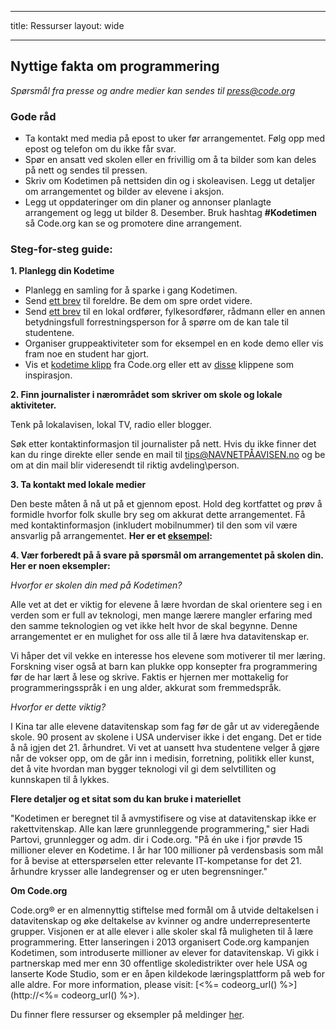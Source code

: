 * * *

title: Ressurser layout: wide

* * *

## Nyttige fakta om programmering

*Spørsmål fra presse og andre medier kan sendes til <press@code.org>*

### Gode råd

  * Ta kontakt med media på epost to uker før arrangementet. Følg opp med epost og telefon om du ikke får svar.
  * Spør en ansatt ved skolen eller en frivillig om å ta bilder som kan deles på nett og sendes til pressen.
  * Skriv om Kodetimen på nettsiden din og i skoleavisen. Legg ut detaljer om arrangementet og bilder av elevene i aksjon.
  * Legg ut oppdateringer om din planer og annonser planlagte arrangement og legg ut bilder 8. Desember. Bruk hashtag **#Kodetimen** så Code.org kan se og promotere dine arrangement.

### Steg-for-steg guide:

**1. Planlegg din Kodetime**

  * Planlegg en samling for å sparke i gang Kodetimen.
  * Send [ett brev](<%= hoc_uri('/resources/#sample-emails') %>) til foreldre. Be dem om spre ordet videre.
  * Send [ett brev](<%= hoc_uri('/resources/#sample-emails') %>) til en lokal ordfører, fylkesordfører, rådmann eller en annen betydningsfull forrestningsperson for å spørre om de kan tale til studentene.
  * Organiser gruppeaktiviteter som for eksempel en en kode demo eller vis fram noe en student har gjort. 
  * Vis et [kodetime klipp](<%= hoc_uri('/') %>) fra Code.org eller ett av [disse](<%= hoc_uri('/resources#videos') %>) klippene som inspirasjon.

**2. Finn journalister i nærområdet som skriver om skole og lokale aktiviteter.**

Tenk på lokalavisen, lokal TV, radio eller blogger.

Søk etter kontaktinformasjon til journalister på nett. Hvis du ikke finner det kan du ringe direkte eller sende en mail til tips@NAVNETPÅAVISEN.no og be om at din mail blir videresendt til riktig avdeling\person.

**3. Ta kontakt med lokale medier**

Den beste måten å nå ut på et gjennom epost. Hold deg kortfattet og prøv å formidle hvorfor folk skulle bry seg om akkurat dette arrangementet. Få med kontaktinformasjon (inkludert mobilnummer) til den som vil være ansvarlig på arrangementet. **Her er et [eksempel](<%= hoc_uri('/resources#sample-emails') %>):**

**4. Vær forberedt på å svare på spørsmål om arrangementet på skolen din. Her er noen eksempler:**

*Hvorfor er skolen din med på Kodetimen?*

Alle vet at det er viktig for elevene å lære hvordan de skal orientere seg i en verden som er full av teknologi, men mange lærere mangler erfaring med den samme teknologien og vet ikke helt hvor de skal begynne. Denne arrangementet er en mulighet for oss alle til å lære hva datavitenskap er.

Vi håper det vil vekke en interesse hos elevene som motiverer til mer læring. Forskning viser også at barn kan plukke opp konsepter fra programmering før de har lært å lese og skrive. Faktis er hjernen mer mottakelig for programmeringsspråk i en ung alder, akkurat som fremmedspråk.

*Hvorfor er dette viktig?*

I Kina tar alle elevene datavitenskap som fag før de går ut av videregående skole. 90 prosent av skolene i USA underviser ikke i det engang. Det er tide å nå igjen det 21. århundret. Vi vet at uansett hva studentene velger å gjøre når de vokser opp, om de går inn i medisin, forretning, politikk eller kunst, det å vite hvordan man bygger teknologi vil gi dem selvtilliten og kunnskapen til å lykkes.

**Flere detaljer og et sitat som du kan bruke i materiellet**

"Kodetimen er beregnet til å avmystifisere og vise at datavitenskap ikke er rakettvitenskap. Alle kan lære grunnleggende programmering," sier Hadi Partovi, grunnlegger og adm. dir i Code.org. "På én uke i fjor prøvde 15 millioner elever en Kodetime. I år har 100 millioner på verdensbasis som mål for å bevise at etterspørselen etter relevante IT-kompetanse for det 21. århundre krysser alle landegrenser og er uten begrensninger."

**Om Code.org**

Code.org® er en almennyttig stiftelse med formål om å utvide deltakelsen i datavitenskap og øke deltakelse av kvinner og andre underrepresenterte grupper. Visjonen er at alle elever i alle skoler skal få muligheten til å lære programmering. Etter lanseringen i 2013 organisert Code.org kampanjen Kodetimen, som introduserte millioner av elever for datavitenskap. Vi gikk i partnerskap med mer enn 30 offentlige skoledistrikter over hele USA og lanserte Kode Studio, som er en åpen kildekode læringsplattform på web for alle aldre. For more information, please visit: [<%= codeorg_url() %>](http://<%= codeorg_url() %>).

  
Du finner flere ressurser og eksempler på meldinger [ her](<%= hoc_uri('/resources') %>).